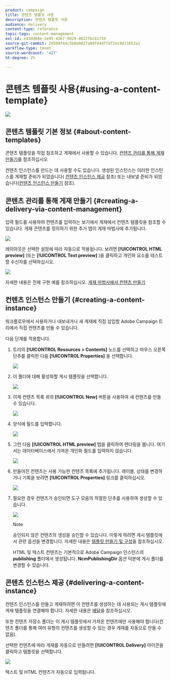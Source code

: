 ```yaml
---
product: campaign
title: 콘텐츠 템플릿 사용
description: 콘텐츠 템플릿 사용
audience: delivery
content-type: reference
topic-tags: content-management
exl-id: e43dd68e-2e95-4367-9029-4622fbcb1759
source-git-commit: 20509f44c5b8e0827a09f44dffdf2ec9d11652a1
workflow-type: tm+mt
source-wordcount: '427'
ht-degree: 2%

---
```


# 콘텐츠 템플릿 사용{#using-a-content-template}

![](../../assets/common.svg)

## 콘텐츠 템플릿 기본 정보 {#about-content-templates}

콘텐츠 템플릿을 직접 참조하고 게재에서 사용할 수 있습니다. [컨텐츠 관리를 통해 게재 만들기](#creating-a-delivery-via-content-management)를 참조하십시오

컨텐츠 인스턴스를 만드는 데 사용할 수도 있습니다. 생성된 인스턴스는 이러한 인스턴스를 게재할 준비가 되었습니다( [컨텐츠 인스턴스 제공](#delivering-a-content-instance) 참조) 또는 내보낼 준비가 되었습니다([컨텐츠 인스턴스 만들기](#creating-a-content-instance) 참조).

## 콘텐츠 관리를 통해 게재 만들기 {#creating-a-delivery-via-content-management}

입력 필드를 사용하여 컨텐츠를 입력하는 보기에서 게재에서 컨텐츠 템플릿을 참조할 수 있습니다. 게재 콘텐츠를 정의하기 위한 추가 탭이 게재 마법사에 추가됩니다.

![](assets/s_ncs_content_deliver_a_content.png)

레이아웃은 선택한 설정에 따라 자동으로 적용됩니다. 보려면 **[!UICONTROL HTML preview]** (또는 **[!UICONTROL Text preview]** )을 클릭하고 개인화 요소를 테스트할 수신자를 선택하십시오.

![](assets/s_ncs_content_deliver_a_content_html.png)

자세한 내용은 전체 구현 예를 참조하십시오. [게재 마법사에서 컨텐츠 만들기](use-case--creating-content-management.md#creating-content-in-the-delivery-wizard)

## 컨텐츠 인스턴스 만들기 {#creating-a-content-instance}

워크플로우에서 사용하거나 내보내거나 새 게재에 직접 삽입할 Adobe Campaign 트리에서 직접 컨텐츠를 만들 수 있습니다.

다음 단계를 적용합니다.

1. 트리의 **[!UICONTROL Resources > Contents]** 노드를 선택하고 마우스 오른쪽 단추를 클릭한 다음 **[!UICONTROL Properties]** 을 선택합니다.

   ![](assets/s_ncs_content_folder_properties.png)

1. 이 폴더에 대해 활성화할 게시 템플릿을 선택합니다.

   ![](assets/s_ncs_content_folder_templates.png)

1. 이제 컨텐츠 목록 위의 **[!UICONTROL New]** 버튼을 사용하여 새 컨텐츠를 만들 수 있습니다.

   ![](assets/s_ncs_content_folder_create_a_template.png)

1. 양식에 필드를 입력합니다.

   ![](assets/s_ncs_content_folder_use_a_template.png)

1. 그런 다음 **[!UICONTROL HTML preview]** 탭을 클릭하여 렌더링을 봅니다. 여기서는 데이터베이스에서 가져온 개인화 필드를 입력하지 않습니다.

   ![](assets/s_ncs_content_folder_use_a_template_preview.png)

1. 만들어진 컨텐츠는 사용 가능한 컨텐츠 목록에 추가됩니다. 레이블, 상태를 변경하거나 기록을 보려면 **[!UICONTROL Properties]** 링크를 클릭하십시오.

   ![](assets/s_ncs_content_folder_template_properties.png)

1. 필요한 경우 컨텐츠가 승인되면 도구 모음의 적절한 단추를 사용하여 생성할 수 있습니다.

   ![](assets/s_ncs_content_folder_template_generate.png)

   >[!NOTE]
   >
   >승인되지 않은 컨텐츠의 생성을 승인할 수 있습니다. 이렇게 하려면 게시 템플릿에서 관련 옵션을 변경합니다. 자세한 내용은 [템플릿 만들기 및 구성](publication-templates.md#creating-and-configuring-the-template)을 참조하십시오.

   HTML 및 텍스트 컨텐츠는 기본적으로 Adobe Campaign 인스턴스의 **publishing** 폴더에서 생성됩니다. **NcmPublishingDir** 옵션 덕분에 게시 폴더를 변경할 수 있습니다.

## 콘텐츠 인스턴스 제공 {#delivering-a-content-instance}

컨텐츠 인스턴스를 만들고 게재하려면 이 컨텐츠를 생성하는 데 사용되는 게시 템플릿에 게재 템플릿을 연결해야 합니다. 자세한 내용은 [배달](publication-templates.md#delivery)을 참조하십시오.

또한 컨텐츠 저장소 폴더는 이 게시 템플릿에서 가져온 컨텐츠에만 사용해야 합니다(컨텐츠 폴더를 통해 여러 유형의 컨텐츠를 생성할 수 있는 경우 게재를 자동으로 만들 수 없음).

선택한 컨텐츠에 따라 게재를 자동으로 만들려면 **[!UICONTROL Delivery]** 아이콘을 클릭하고 템플릿을 선택합니다.

![](assets/s_ncs_content_folder_create_the_delivery.png)

텍스트 및 HTML 컨텐츠가 자동으로 입력됩니다.
